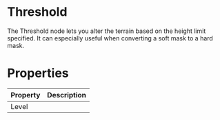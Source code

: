 # Threshold



The Threshold node lets you alter the terrain based on the height limit specified. It can especially useful when converting a soft mask to a hard mask.



# Properties


| Property | Description| 
| -------- | -----------|
| Level |  |





